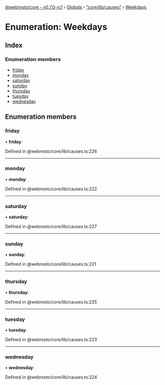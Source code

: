 [@webresto/core - v0.7.0-rc1](../README.md) › [Globals](../globals.md) › ["core/lib/causes"](../modules/_core_lib_causes_.md) › [Weekdays](_core_lib_causes_.weekdays.md)

# Enumeration: Weekdays

## Index

### Enumeration members

* [friday](_core_lib_causes_.weekdays.md#friday)
* [monday](_core_lib_causes_.weekdays.md#monday)
* [saturday](_core_lib_causes_.weekdays.md#saturday)
* [sunday](_core_lib_causes_.weekdays.md#sunday)
* [thursday](_core_lib_causes_.weekdays.md#thursday)
* [tuesday](_core_lib_causes_.weekdays.md#tuesday)
* [wednesday](_core_lib_causes_.weekdays.md#wednesday)

## Enumeration members

###  friday

• **friday**:

Defined in @webresto/core/lib/causes.ts:226

___

###  monday

• **monday**:

Defined in @webresto/core/lib/causes.ts:222

___

###  saturday

• **saturday**:

Defined in @webresto/core/lib/causes.ts:227

___

###  sunday

• **sunday**:

Defined in @webresto/core/lib/causes.ts:221

___

###  thursday

• **thursday**:

Defined in @webresto/core/lib/causes.ts:225

___

###  tuesday

• **tuesday**:

Defined in @webresto/core/lib/causes.ts:223

___

###  wednesday

• **wednesday**:

Defined in @webresto/core/lib/causes.ts:224
